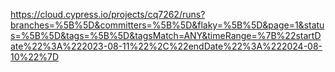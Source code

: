https://cloud.cypress.io/projects/cq7262/runs?branches=%5B%5D&committers=%5B%5D&flaky=%5B%5D&page=1&status=%5B%5D&tags=%5B%5D&tagsMatch=ANY&timeRange=%7B%22startDate%22%3A%222023-08-11%22%2C%22endDate%22%3A%222024-08-10%22%7D
